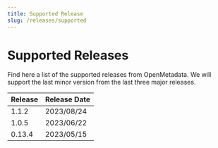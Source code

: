 ```yaml
---
title: Supported Release
slug: /releases/supported
---
```


# Supported Releases

Find here a list of the supported releases from OpenMetadata. We will support the last minor version from the last three
major releases.

| Release | Release Date |
|:--------|:-------------|
| 1.1.2   | 2023/08/24   |
| 1.0.5   | 2023/06/22   |
| 0.13.4  | 2023/05/15   |
